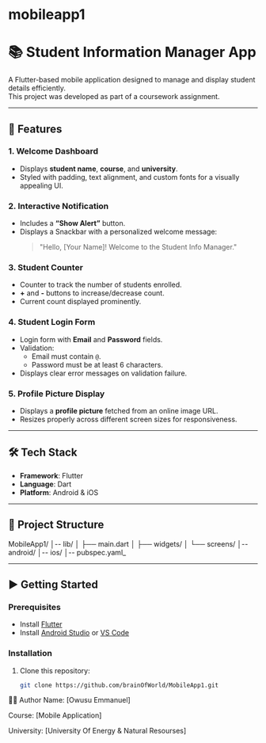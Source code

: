# mobileapp1

# 📚 Student Information Manager App

A Flutter-based mobile application designed to manage and display student details efficiently.  
This project was developed as part of a coursework assignment.

---

## 🚀 Features

### 1. Welcome Dashboard
- Displays **student name**, **course**, and **university**.
- Styled with padding, text alignment, and custom fonts for a visually appealing UI.

### 2. Interactive Notification
- Includes a **“Show Alert”** button.
- Displays a Snackbar with a personalized welcome message:
  > "Hello, [Your Name]! Welcome to the Student Info Manager."

### 3. Student Counter
- Counter to track the number of students enrolled.
- **+** and **-** buttons to increase/decrease count.
- Current count displayed prominently.

### 4. Student Login Form
- Login form with **Email** and **Password** fields.
- Validation:
  - Email must contain `@`.
  - Password must be at least 6 characters.
- Displays clear error messages on validation failure.

### 5. Profile Picture Display
- Displays a **profile picture** fetched from an online image URL.
- Resizes properly across different screen sizes for responsiveness.

---

## 🛠️ Tech Stack
- **Framework**: Flutter
- **Language**: Dart
- **Platform**: Android & iOS

---

## 📂 Project Structure
MobileApp1/
│-- lib/
│ ├── main.dart
│ ├── widgets/
│ └── screens/
│-- android/
│-- ios/
│-- pubspec.yaml_


---

## ▶️ Getting Started

### Prerequisites
- Install [Flutter](https://docs.flutter.dev/get-started/install)
- Install [Android Studio](https://developer.android.com/studio) or [VS Code](https://code.visualstudio.com/)

### Installation
1. Clone this repository:
   ```bash
   git clone https://github.com/brainOfWorld/MobileApp1.git

👨‍💻 Author
Name: [Owusu Emmanuel]

Course: [Mobile Application]

University: [University Of Energy & Natural Resourses]


